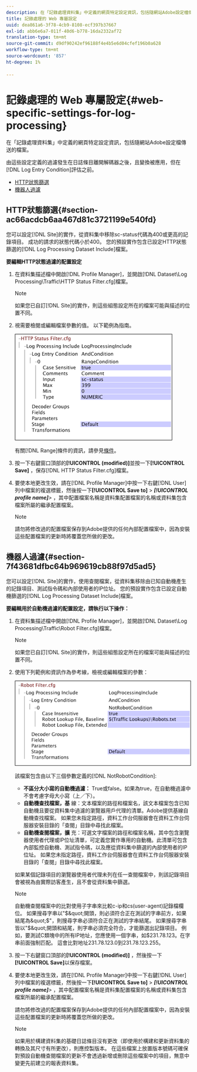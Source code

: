 ```yaml
---
description: 在「記錄處理資料集」中定義的網頁特定設定資訊，包括隨網站Adobe設定檔傳送的檔案。
title: 記錄處理的 Web 專屬設定
uuid: dea861a6-3f78-4cb9-8108-ecf397b37667
exl-id: abb6e6a7-011f-40d6-b778-16da2332af72
translation-type: tm+mt
source-git-commit: d9df90242ef96188f4e4b5e6d04cfef196b0a628
workflow-type: tm+mt
source-wordcount: '857'
ht-degree: 1%

---
```


# 記錄處理的 Web 專屬設定{#web-specific-settings-for-log-processing}

在「記錄處理資料集」中定義的網頁特定設定資訊，包括隨網站Adobe設定檔傳送的檔案。

由這些設定定義的過濾發生在日誌條目離開解碼器之後，且變換被應用，但在[!DNL Log Entry Condition]評估之前。

* [HTTP狀態篩選](../../../home/c-dataset-const-proc/c-config-web-data/c-web-spec-log-proc.md#section-ac66acdcb6aa467d81c3721199e540fd)
* [機器人過濾](../../../home/c-dataset-const-proc/c-config-web-data/c-web-spec-log-proc.md#section-7f43681dfbc64b969619cb88f97d5ad5)

## HTTP狀態篩選{#section-ac66acdcb6aa467d81c3721199e540fd}

您可以設定[!DNL Site]的實作，從資料集中移除sc-status代碼為400或更高的記錄項目。 成功的請求的狀態代碼小於400。 您的預設實作包含已設定HTTP狀態篩選的[!DNL Log Processing Dataset Include]檔案。

**要編輯HTTP狀態過濾的配置設定**

1. 在資料集描述檔中開啟[!DNL Profile Manager]，並開啟[!DNL Dataset\Log Processing\Traffic\HTTP Status Filter.cfg]檔案。

   >[!NOTE]
   >
   >如果您已自訂[!DNL Site]的實作，則這些組態設定所在的檔案可能與描述的位置不同。

1. 視需要檢閱或編輯檔案參數的值。 以下範例為指南。

   ![](assets/cfg_WebParameters_HTTPStatusFilter.png)

   有關[!DNL Range]條件的資訊，請參見[條件](../../../home/c-dataset-const-proc/c-conditions/c-abt-cond.md)。

1. 按一下右鍵窗口頂部的&#x200B;**[!UICONTROL (modified)]**&#x200B;並按一下&#x200B;**[!UICONTROL Save]** ，保存[!DNL HTTP Status Filter.cfg]檔案。

1. 要使本地更改生效，請在[!DNL Profile Manager]中按一下右鍵[!DNL User]列中檔案的複選標籤，然後按一下&#x200B;**[!UICONTROL Save to]** > ***[!UICONTROL profile name]**>* ，其中配置檔案名稱是資料集配置檔案的名稱或資料集包含檔案所屬的繼承配置檔案。

   >[!NOTE]
   >
   >請勿將修改過的配置檔案保存到Adobe提供的任何內部配置檔案中，因為安裝這些配置檔案的更新時將覆蓋您所做的更改。

## 機器人過濾{#section-7f43681dfbc64b969619cb88f97d5ad5}

您可以設定[!DNL Site]的實作，使用查閱檔案，從資料集移除由已知自動機產生的記錄項目、測試指令碼和內部使用者的IP位址。 您的預設實作包含已設定自動機篩選的[!DNL Log Processing Dataset Include]檔案。

**要編輯用於自動機過濾的配置設定，請執行以下操作：**

1. 在資料集描述檔中開啟[!DNL Profile Manager]，並開啟[!DNL Dataset\Log Processing\Traffic\Robot Filter.cfg]檔案。

   >[!NOTE]
   >
   >如果您已自訂[!DNL Site]的實作，則這些組態設定所在的檔案可能與描述的位置不同。

1. 使用下列範例和資訊作為參考線，檢視或編輯檔案的參數：

   ![](assets/cfg_WebParameters_RobotFilter.png)

   該檔案包含由以下三個參數定義的[!DNL NotRobotCondition]:

   * **不區分大小寫的自動機過濾：** True或false。如果為true，在自動機過濾中不會考慮字母大小寫（上／下）。
   * **自動機查找檔案，基** 線：文本檔案的路徑和檔案名，該文本檔案包含已知自動機且要從資料集中過濾的瀏覽器用戶代理的清單。Adobe提供基線自動機查找檔案。 如果您未指定路徑，資料工作台伺服器會在資料工作台伺服器安裝目錄的「查閱」目錄中尋找此檔案。
   * **自動機查閱檔案，擴** 充：可選文字檔案的路徑和檔案名稱，其中包含瀏覽器使用者代理或IP位址清單，可定義您實作專用的自動機。此清單可包含內部監控自動機、測試指令碼，以及應從資料集中篩選的內部使用者的IP位址。 如果您未指定路徑，資料工作台伺服器會在資料工作台伺服器安裝目錄的「查閱」目錄中尋找此檔案。

   如果某個記錄項目的瀏覽器使用者代理未列在任一查閱檔案中，則該記錄項目會被視為由實際訪客產生，且不會從資料集中篩選。

   >[!NOTE]
   >
   >自動機查閱檔案中的比對使用子字串來比較c-ip和cs(user-agent)記錄檔欄位。 如果搜尋字串以&quot;$&quot;開頭，則必須符合正在測試的字串前方，如果結尾為&quot;$&quot;，則搜尋字串必須符合正在測試的字串結尾。 如果搜尋字串皆以&quot;$&quot;開頭和結尾，則字串必須完全符合，才能篩選出記錄項目。 例如，要測試C類塊中的所有IP地址，您應使用一個字串，如$231.78.123。在字串前面強制匹配。 這會比對地址231.78.123.0到231.78.123.255。

1. 按一下右鍵窗口頂部的&#x200B;**[!UICONTROL (modified)]** ，然後按一下&#x200B;**[!UICONTROL Save]**&#x200B;以保存檔案。

1. 要使本地更改生效，請在[!DNL Profile Manager]中按一下右鍵[!DNL User]列中檔案的複選標籤，然後按一下&#x200B;**[!UICONTROL Save to]** > ***[!UICONTROL profile name]**>* ，其中配置檔案名稱是資料集配置檔案的名稱或資料集包含檔案所屬的繼承配置檔案。

   請勿將修改過的配置檔案保存到Adobe提供的任何內部配置檔案中，因為安裝這些配置檔案的更新時將覆蓋您所做的更改。

   >[!NOTE]
   >
   >如果用於構建資料集的基礎日誌條目沒有更改（即使用於構建和更新資料集的轉換及其尺寸有所更改），則應控製版本。 在這些檔案上放置版本號碼可確保對預設自動機查閱檔案的更新不會透過新增或刪除這些檔案中的項目，無意中變更先前建立的報表資料集。
